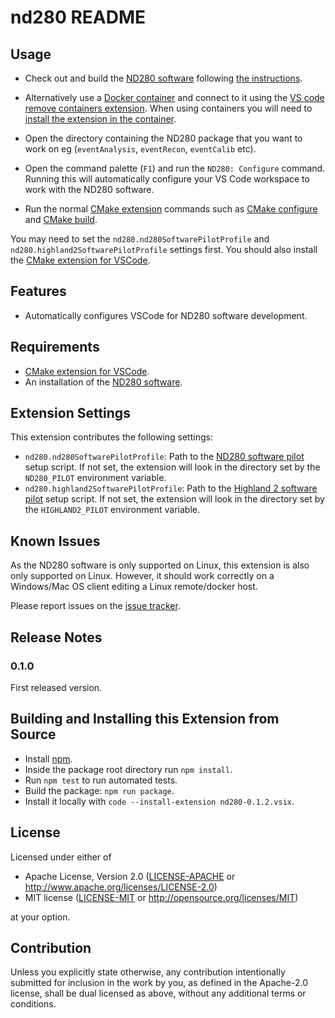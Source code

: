 # nd280 README

## Usage

- Check out and build the
  [ND280 software](https://git.t2k.org/nd280/wiki/nd280-wiki/-/wikis/home)
  following [the instructions](https://git.t2k.org/nd280/wiki/nd280-wiki/-/wikis/Install%20ND280%20CMake%20Git).
- Alternatively use a [Docker container](https://git.t2k.org/nd280/wiki/nd280-wiki/-/wikis/Singularity-Containers)
  and connect to it using the [VS code remove containers extension](https://marketplace.visualstudio.com/items?itemName=ms-vscode-remote.remote-containers).
  When using containers you will need to [install the extension in the
  container](https://code.visualstudio.com/docs/devcontainers/containers#_managing-extensions).

- Open the directory containing the ND280 package that you want to work on eg
  (`eventAnalysis`, `eventRecon`, `eventCalib` etc).
- Open the command palette (`F1`) and run the `ND280: Configure` command.
  Running this will automatically configure your VS Code workspace to work with the ND280 software.
- Run the normal [CMake extension](https://github.com/microsoft/vscode-cmake-tools/tree/main/docs#cmake-tools-for-visual-studio-code-documentation) commands such as [CMake configure](https://github.com/microsoft/vscode-cmake-tools/blob/main/docs/configure.md) and [CMake build](https://github.com/microsoft/vscode-cmake-tools/blob/main/docs/build.md).

You may need to set the `nd280.nd280SoftwarePilotProfile` and
`nd280.highland2SoftwarePilotProfile` settings first.
You should also install the [CMake extension for VSCode](https://marketplace.visualstudio.com/items?itemName=ms-vscode.cmake-tools).

## Features

- Automatically configures VSCode for ND280 software development.

## Requirements

- [CMake extension for VSCode](https://marketplace.visualstudio.com/items?itemName=ms-vscode.cmake-tools).
- An installation of the [ND280 software](https://git.t2k.org/nd280/wiki/nd280-wiki/-/wikis/home).

## Extension Settings

This extension contributes the following settings:

- `nd280.nd280SoftwarePilotProfile`: Path to the [ND280 software pilot](https://git.t2k.org/nd280/wiki/nd280-wiki/-/wikis/nd280SoftwarePilot)
  setup script. If not set, the extension will look in the directory set by the
  `ND280_PILOT` environment variable.
- `nd280.highland2SoftwarePilotProfile`: Path to the [Highland 2 software pilot](https://git.t2k.org/nd280/highland2Software/highland2SoftwarePilot)
  setup script. If not set, the extension will look in the directory set by the
  `HIGHLAND2_PILOT` environment variable.

## Known Issues

As the ND280 software is only supported on Linux, this extension is also only
supported on Linux. However, it should work correctly on a Windows/Mac OS
client editing a Linux remote/docker host.

Please report issues on the [issue tracker](https://github.com/davehadley/nd280-vscode-extension/issues).

## Release Notes

### 0.1.0

First released version.

## Building and Installing this Extension from Source

- Install [npm](https://www.npmjs.com/package/npm).
- Inside the package root directory run `npm install`.
- Run `npm test` to run automated tests.
- Build the package: `npm run package`.
- Install it locally with `code --install-extension nd280-0.1.2.vsix`.

## License

Licensed under either of

- Apache License, Version 2.0
  ([LICENSE-APACHE](LICENSE-APACHE) or http://www.apache.org/licenses/LICENSE-2.0)
- MIT license
  ([LICENSE-MIT](LICENSE-MIT) or http://opensource.org/licenses/MIT)

at your option.

## Contribution

Unless you explicitly state otherwise, any contribution intentionally submitted
for inclusion in the work by you, as defined in the Apache-2.0 license, shall be
dual licensed as above, without any additional terms or conditions.

